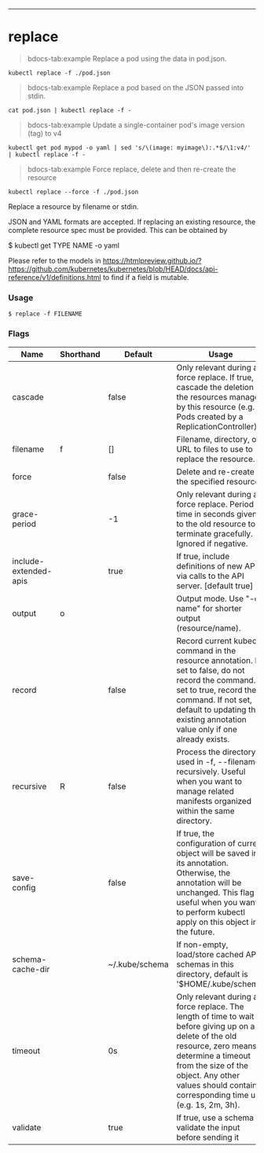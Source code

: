 ------------

# replace

>bdocs-tab:example Replace a pod using the data in pod.json.

```bdocs-tab:example_shell
kubectl replace -f ./pod.json
```

>bdocs-tab:example Replace a pod based on the JSON passed into stdin.

```bdocs-tab:example_shell
cat pod.json | kubectl replace -f -
```

>bdocs-tab:example Update a single-container pod's image version (tag) to v4

```bdocs-tab:example_shell
kubectl get pod mypod -o yaml | sed 's/\(image: myimage\):.*$/\1:v4/' | kubectl replace -f -
```

>bdocs-tab:example Force replace, delete and then re-create the resource

```bdocs-tab:example_shell
kubectl replace --force -f ./pod.json
```


Replace a resource by filename or stdin. 

JSON and YAML formats are accepted. If replacing an existing resource, the complete resource spec must be provided. This can be obtained by 

  $ kubectl get TYPE NAME -o yaml
  
Please refer to the models in https://htmlpreview.github.io/?https://github.com/kubernetes/kubernetes/blob/HEAD/docs/api-reference/v1/definitions.html to find if a field is mutable.

### Usage

`$ replace -f FILENAME`



### Flags

Name | Shorthand | Default | Usage
---- | --------- | ------- | ----- 
cascade |  | false | Only relevant during a force replace. If true, cascade the deletion of the resources managed by this resource (e.g. Pods created by a ReplicationController). 
filename | f | [] | Filename, directory, or URL to files to use to replace the resource. 
force |  | false | Delete and re-create the specified resource 
grace-period |  | -1 | Only relevant during a force replace. Period of time in seconds given to the old resource to terminate gracefully. Ignored if negative. 
include-extended-apis |  | true | If true, include definitions of new APIs via calls to the API server. [default true] 
output | o |  | Output mode. Use "-o name" for shorter output (resource/name). 
record |  | false | Record current kubectl command in the resource annotation. If set to false, do not record the command. If set to true, record the command. If not set, default to updating the existing annotation value only if one already exists. 
recursive | R | false | Process the directory used in -f, --filename recursively. Useful when you want to manage related manifests organized within the same directory. 
save-config |  | false | If true, the configuration of current object will be saved in its annotation. Otherwise, the annotation will be unchanged. This flag is useful when you want to perform kubectl apply on this object in the future. 
schema-cache-dir |  | ~/.kube/schema | If non-empty, load/store cached API schemas in this directory, default is '$HOME/.kube/schema' 
timeout |  | 0s | Only relevant during a force replace. The length of time to wait before giving up on a delete of the old resource, zero means determine a timeout from the size of the object. Any other values should contain a corresponding time unit (e.g. 1s, 2m, 3h). 
validate |  | true | If true, use a schema to validate the input before sending it 


